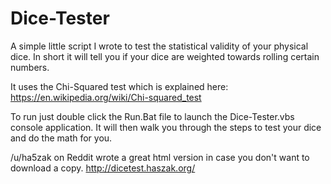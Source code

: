 # Dice-Tester
A simple little script I wrote to test the statistical validity of your physical dice. In short it will tell you if your dice are weighted towards rolling certain numbers.

It uses the Chi-Squared test which is explained here: https://en.wikipedia.org/wiki/Chi-squared_test

To run just double click the Run.Bat file to launch the Dice-Tester.vbs console application. It will then walk you through the steps to test your dice and do the math for you.

/u/ha5zak on Reddit wrote a great html version in case you don't want to download a copy. http://dicetest.haszak.org/
